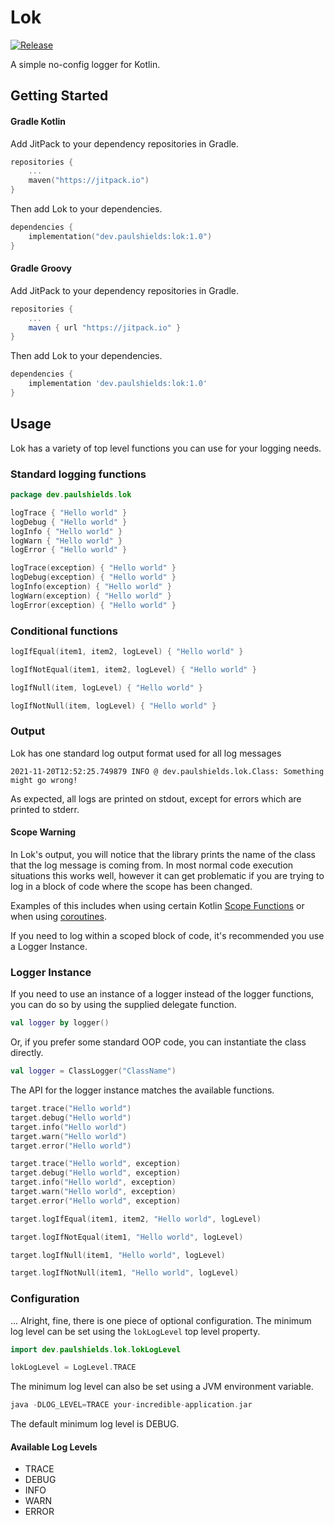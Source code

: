 # Lok 

[![Release](https://jitpack.io/v/Pkshields/Lok.svg)](https://jitpack.io/#dev.paulshields/Lok)

A simple no-config logger for Kotlin.

## Getting Started

#### Gradle Kotlin

Add JitPack to your dependency repositories in Gradle.

```kotlin
repositories {
    ...
    maven("https://jitpack.io")
}
```

Then add Lok to your dependencies.

```kotlin
dependencies {
    implementation("dev.paulshields:lok:1.0")
}
```

#### Gradle Groovy

Add JitPack to your dependency repositories in Gradle.

```gradle
repositories {
    ...
    maven { url "https://jitpack.io" }
}
```

Then add Lok to your dependencies.

```gradle
dependencies {
    implementation 'dev.paulshields:lok:1.0'
}
```

## Usage

Lok has a variety of top level functions you can use for your logging needs.

### Standard logging functions

```kotlin
package dev.paulshields.lok

logTrace { "Hello world" }
logDebug { "Hello world" }
logInfo { "Hello world" }
logWarn { "Hello world" }
logError { "Hello world" }

logTrace(exception) { "Hello world" }
logDebug(exception) { "Hello world" }
logInfo(exception) { "Hello world" }
logWarn(exception) { "Hello world" }
logError(exception) { "Hello world" }
```

### Conditional functions

```kotlin
logIfEqual(item1, item2, logLevel) { "Hello world" }

logIfNotEqual(item1, item2, logLevel) { "Hello world" }

logIfNull(item, logLevel) { "Hello world" }

logIfNotNull(item, logLevel) { "Hello world" }
```

### Output

Lok has one standard log output format used for all log messages

```2021-11-20T12:52:25.749879 INFO @ dev.paulshields.lok.Class: Something might go wrong!```

As expected, all logs are printed on stdout, except for errors which are printed to stderr.

#### Scope Warning

In Lok's output, you will notice that the library prints the name of the class that the log message is coming from. In most normal code execution situations this works well, however it can get problematic if you are trying to log in a block of code where the scope has been changed.

Examples of this includes when using certain Kotlin [Scope Functions](https://kotlinlang.org/docs/scope-functions.html) or when using [coroutines](https://kotlinlang.org/docs/coroutines-guide.html).

If you need to log within a scoped block of code, it's recommended you use a Logger Instance.

### Logger Instance

If you need to use an instance of a logger instead of the logger functions, you can do so by using the supplied delegate function.

```kotlin
val logger by logger()
```

Or, if you prefer some standard OOP code, you can instantiate the class directly.

```kotlin
val logger = ClassLogger("ClassName")
```

The API for the logger instance matches the available functions.

```kotlin
target.trace("Hello world")
target.debug("Hello world")
target.info("Hello world")
target.warn("Hello world")
target.error("Hello world")

target.trace("Hello world", exception)
target.debug("Hello world", exception)
target.info("Hello world", exception)
target.warn("Hello world", exception)
target.error("Hello world", exception)

target.logIfEqual(item1, item2, "Hello world", logLevel)

target.logIfNotEqual(item1, "Hello world", logLevel)

target.logIfNull(item1, "Hello world", logLevel)

target.logIfNotNull(item1, "Hello world", logLevel)
```

### Configuration

... Alright, fine, there is one piece of optional configuration. The minimum log level can be set using the `lokLogLevel` top level property.

```kotlin
import dev.paulshields.lok.lokLogLevel

lokLogLevel = LogLevel.TRACE
```

The minimum log level can also be set using a JVM environment variable.

```kotlin
java -DLOG_LEVEL=TRACE your-incredible-application.jar
```

The default minimum log level is DEBUG.

#### Available Log Levels

* TRACE
* DEBUG
* INFO
* WARN
* ERROR
